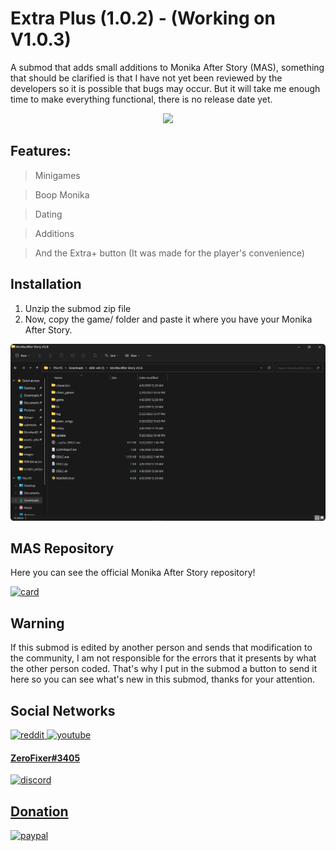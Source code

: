 # Extra Plus (1.0.2) - (Working on V1.0.3)
A submod that adds small additions to Monika After Story (MAS), something that should be clarified is that I have not yet been reviewed by the developers so it is possible that bugs may occur. But it will take me enough time to make everything functional, there is no release date yet.

<p align="center">
  <img src="https://github.com/zer0fixer/resource-repository/blob/main/Images/Moni_chill.png"></p>
  
## Features:
> Minigames

> Boop Monika

> Dating

> Additions

> And the Extra+ button (It was made for the player's convenience)

## Installation
1) Unzip the submod zip file
2) Now, copy the game/ folder and paste it where you have your Monika After Story.

<p align="center">
  <img src="https://github.com/zer0fixer/resource-repository/blob/main/Images/MAS_screenshot.png"></p>


## MAS Repository
Here you can see the official Monika After Story repository!

[![card](https://github-readme-stats.vercel.app/api/pin/?username=Monika-After-Story&repo=MonikaModDev)](https://github.com/Monika-After-Story/MonikaModDev)


## Warning

If this submod is edited by another person and sends that modification to the community, I am not responsible for the errors that it presents by what the other person coded. That's why I put in the submod a button to send it here so you can see what's new in this submod, thanks for your attention.


## Social Networks
<a href="https://www.reddit.com/user/UnderstandingAny7135">
<img alt="reddit" src="https://cdn-icons-png.flaticon.com/512/2111/2111459.png" width="100">
<a href="https://www.youtube.com/c/KashouSenpai">
<img alt="youtube" src="https://cdn.icon-icons.com/icons2/1211/PNG/512/1491579609-yumminkysocialmedia08_83079.png" width="100">
<h4> ZeroFixer#3405 </h4>
<img alt="discord" src="https://icons-for-free.com/download-icon-super+tiny+icons+discord-1324450718427274623_512.png" width="100">


## Donation
<a href="https://www.paypal.com/paypalme/IsaacRiosMejia">
<img alt="paypal" src="https://enupal.com/assets/docs/paypal-icon.svg" width="100">

